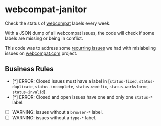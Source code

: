# webcompat-janitor
Check the status of [webcompat](https://webcompat.com) labels every week.

With a JSON dump of all webcompat issues, the code will check if some labels are missing or being in conflict.

This code was to address some [recurring issues](https://github.com/webcompat/webcompat.com/issues/1251) we had with mislabeling issues on [webcompat.com](https://webcompat.com) project.

## Business Rules

* [*] ERROR: Closed issues must have a label in [`status-fixed`, `status-duplicate`, `status-incomplete`, `status-wontfix`, `status-worksforme`, `status-invalid`].
* [*] ERROR: Closed and open issues have one and only one `status-*` label.
* [ ] WARNING: issues without a `browser-*` label.
* [ ] WARNING: issues without a `type-*` label.
